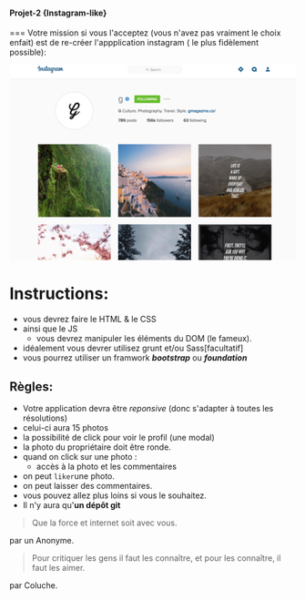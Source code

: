 #### Projet-2 {Instagram-like}
===
Votre mission si vous l'acceptez (vous n'avez pas vraiment le choix enfait) est de re-créer l'appplication instagram ( le plus fidèlement possible):

![Design](./img/instagram.png)


# Instructions:
+ vous devrez faire le HTML & le CSS
+ ainsi que le JS
   	+ vous devrez manipuler les éléments du DOM (le fameux). 
+ idéalement vous devrer utilisez grunt  et/ou Sass[facultatif]
+ vous pourrez utiliser un framwork  __*bootstrap*__ ou __*foundation*__

##  Règles:
+ Votre application devra être *reponsive* (donc s'adapter à toutes les résolutions)
+ celui-ci aura 15 photos
+ la possibilité de click pour voir le profil (une modal)
+ la photo du propriétaire doit être ronde. 
+ quand on click sur une photo :
	+ accès à la photo et les commentaires
+ on peut `liker`une photo.
+ on peut laisser des commentaires.
+ vous pouvez allez plus loins si vous le souhaitez.
+ Il n'y aura qu'__un dépôt git__

> Que la force et internet soit avec vous.

par un Anonyme.

> Pour critiquer les gens il faut les connaître, et pour les connaître, il faut les aimer.

 par Coluche.
